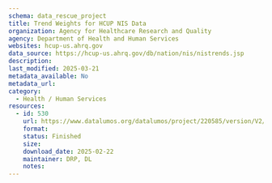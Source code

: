 ```yaml
---
schema: data_rescue_project 
title: Trend Weights for HCUP NIS Data
organization: Agency for Healthcare Research and Quality
agency: Department of Health and Human Services
websites: hcup-us.ahrq.gov
data_source: https://hcup-us.ahrq.gov/db/nation/nis/nistrends.jsp
description: 
last_modified: 2025-03-21
metadata_available: No
metadata_url: 
category:
  - Health / Human Services
resources:
  - id: 530
    url: https://www.datalumos.org/datalumos/project/220585/version/V2/view
    format: 
    status: Finished
    size: 
    download_date: 2025-02-22
    maintainer: DRP, DL
    notes: 
---
```

